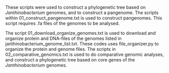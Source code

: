 These scripts were used to construct a phylogenetic tree based on _Janthinobacterium_ genomes, and to construct a pangenome.
The scripts within 01_construct_pangenome.txt is used to construct pangenomes. This script requires .fa files of the genomes to be analysed.

The script 01_download_organize_genomes.txt is used to download and organize protein and DNA-files of the genomes listed in janthinobacterium_genome_list.txt. These codes uses file_organizer.py to organize the protein and genome files.
The scripts in 02_comparative_genomics.txt is used to do comparative genomic analyses, and construct a phylogenetic tree based on core genes of the _Janthinobacterium_ genomes. 
